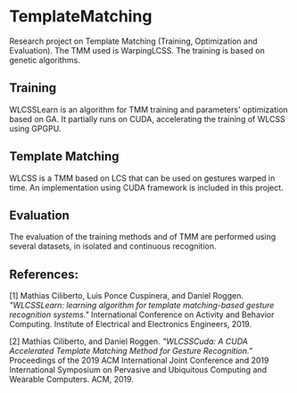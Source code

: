 # TemplateMatching

Research project on Template Matching (Training, Optimization and Evaluation). The TMM used is WarpingLCSS. The training is based on genetic algorithms.

## Training

WLCSSLearn is an algorithm for TMM training and parameters' optimization based on GA. It partially runs on CUDA, accelerating the training of WLCSS using GPGPU. 

## Template Matching

WLCSS is a TMM based on LCS that can be used on gestures warped in time. An implementation using CUDA framework is included in this project.

## Evaluation

The evaluation of the training methods and of TMM are performed using several datasets, in isolated and continuous recognition.

## References:

[1] Mathias Ciliberto, Luis Ponce Cuspinera, and Daniel Roggen. *"WLCSSLearn: learning algorithm for template matching-based gesture recognition systems."* International Conference on Activity and Behavior Computing. Institute of Electrical and Electronics Engineers, 2019.

[2] Mathias Ciliberto, and Daniel Roggen. *"WLCSSCuda: A CUDA Accelerated Template Matching Method for Gesture Recognition."* Proceedings of the 2019 ACM International Joint Conference and 2019 International Symposium on Pervasive and Ubiquitous Computing and Wearable Computers. ACM, 2019.




